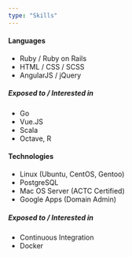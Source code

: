 ```yaml
---
type: "Skills"
---
```


#### Languages

*   Ruby / Ruby on Rails
*   HTML / CSS / SCSS
*   AngularJS / jQuery

##### Exposed to / Interested in

*   Go
*   Vue.JS
*   Scala
*   Octave, R 

#### Technologies

*   Linux (Ubuntu, CentOS, Gentoo)
*   PostgreSQL
*   Mac OS Server (ACTC Certified)
*   Google Apps (Domain Admin)

##### Exposed to / Interested in

*   Continuous Integration
*   Docker
